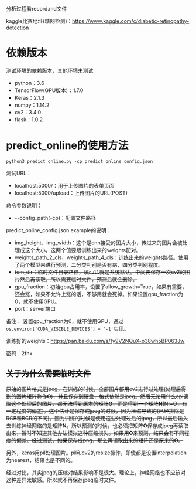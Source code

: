 分析过程看record.md文件

kaggle比赛地址(糖网检测)：https://www.kaggle.com/c/diabetic-retinopathy-detection

# 依赖版本
测试环境的依赖版本，其他环境未测试

* python：3.6
* TensorFlow(GPU版本)：1.7.0
* Keras：2.1.3
* numpy：1.14.2
* cv2：3.4.0
* flask：1.0.2

# predict_online的使用方法
```
python3 predict_online.py -cp predict_online_config.json
```

测试URL：

* localhost:5000/：用于上传图片的表单页面
* localhost:5000/upload：上传图片的URL(POST)

命令参数说明：

* --config_path(-cp)：配置文件路径

predict_online_config.json.example的说明：

* img_height、img_width：这个是cnn接受的图片大小，传过来的图片会被处理成这个大小。这两个值要跟训练出来的weights配对。
* weights_path_2_cls、weights_path_4_cls：训练出来的weights路径。使用了两个模型来进行预测，二分类判别是否有病，四分类判别程度。
* ~~tem_dir：临时文件目录路径，填`null`就是系统默认。中间要保存一次cv2的图片然后再读取，所以需要临时文件，预测后就会删除。~~
* gpu_fraction：初始gpu占用率，设置了allow_growth=True，如果有需要，还会涨，如果不允许上涨的话，不够用就会死掉。如果设置gpu_fraction为0，就不使用GPU。
* port：server端口

备注：
设置gpu_fraction为0，就不使用GPU，通过`os.environ['CUDA_VISIBLE_DEVICES'] = '-1'`实现。

训练好的weights：https://pan.baidu.com/s/1y9V2NQuX-o38wh5BP063Jw 

密码：2fnx

## ~~关于为什么需要临时文件~~
~~原始的图片格式是jpeg，在训练的时候，全部图片都用cv2进行过处理(处理后得到的图片矩阵称作**O**)，并且保存到硬盘，格式依然是jpeg。然后无论用什么api读取这个处理后的图片，都无法得到原本的矩阵**O**，而是得到一个矩阵**N**(N!=O，有一定程度的偏差)。这个估计是保存成jpeg的时候，因为压缩导致的(已经排除是RGB和BGR的不同)。因为训练的时候是使用这些处理过后的jpeg，所以最后输入去训练神经网络的是矩阵**N**。所以预测的时候，也必须把矩阵**O**保存成jpeg再读取出来，暂时不知道其他办法模拟这种压缩损失。如果用**O**来预测，结果会有不同程度的偏差。经过测试，如果保存成png，那么再读取出来的矩阵还是原来的**O**。~~

另外，keras用pil处理图片。pil和cv2的resize操作，即使都是设置interpolation为nearest，结果也是不同的。

经过对比，其实jpeg的压缩对结果影响不是很大。理论上，神经网络也不应该对这种差异太敏感。所以就不再保存jpeg临时文件。